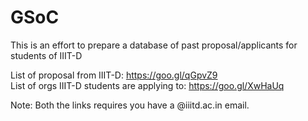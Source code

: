 # GSoC


This is an effort to prepare a database of past proposal/applicants for students of  IIIT-D

List of proposal from IIIT-D: https://goo.gl/qGpvZ9   
List of orgs IIIT-D students are applying to: https://goo.gl/XwHaUq 

Note: Both the links requires you have a @iiitd.ac.in email. 
